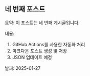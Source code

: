 ## 네 번째 포스트

요약:
이 포스트는 네 번째 게시글입니다.

내용:
1. GitHub Actions를 사용한 자동화 처리
2. 마크다운 포스트 생성 및 저장
3. JSON 업데이트 예정

날짜:
2025-01-27

